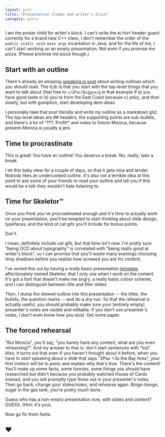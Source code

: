 ```yaml
---
layout: post
title: "Presentation slides and writer's block"
category: posts
---
```

I am the poster child for writer's block. I can't write the `#ifdef` header guard correctly for a brand new C++ class, I don't remember the order of the `public static void main args` incantation in Java, and for the life of me, I can't start working on an empty presentation. Not even if you promise me pizza. (Please promise me pizza though.)

## Start with an outline
There's already an amazing [speaking.io post](http://speaking.io/plan/an-outline/) about writing outlines which you should read. The tl;dr is that you start with the top-level things that you want to talk about (feel free to `s/2Pac/Biggie/g` in that example if a) you have good taste or b) you're from the East Coast because c) yolo), and then slowly, but with gumption, start developing dem ideas.

I personally take that post literally and write my outline as a markdown gist. The top-level ideas are ## headers, the supporting points are sub-bullets, and there's a lot of "???. Profit!" and notes to future-Monica, because present-Monica is usually a jerk.

## Time to procrastinate
This is great! You have an outline! You deserve a break. No, really; take a break.

I let this baby stew for a couple of days, so that it gets nice and tender. Nobody likes an undercooked outline. It's also not a terrible idea at this point to ask some of your friends to read your outline and tell you if this would be a talk they wouldn't hate listening to.

## Time for Skeletor™
Once you think you've procrastinated enough and it's time to actually work on your presentation, you'll be tempted to start thinking about slide design, typefaces, and the kind of cat gifs you'll include for bonus points.

Don't.

I mean, definitely include cat gifs, but that time isn't now. I'm pretty sure "being OCD about typography" is correlated with "being really good at writer's block", so I can promise that you'll waste many evenings choosing drop shadows before you realize how screwed you are for content.

I've sorted this out by having a _really_ basic presentation [template](/includes/skeletor.pdf), affectionately named Skeletor, that I only use when I work on the content. It's got a font that doesn't make me angry, a really basic colour scheme, and I can distinguish between title and filler slides.

<script async class="speakerdeck-embed" data-id="37416630a2e901311a744eb53c3a6292" data-ratio="1.33333333333333" src="//speakerdeck.com/assets/embed.js"></script>

Then, I dump the stewed outline into this presentation -- the titles, the bullets, the question marks -- and do a dry-run. So that the rehearsal is actually useful, you should probably make sure your (entirely empty) presenter's notes are visible and editable. If you don't use presenter's notes, I don't even know how you exist. Get some paper.

## The forced rehearsal
"But Monica", you'll say, "you barely have any content, what are you even rehearsing?". And my answer to that is: don't start sentences with "but". Also, it turns out that even if you haven't thought about it before, when you have to start speaking about a slide that says "2Pac <3s the Bay Area", your first instinct will be to panic and explain why that's true. There's the content! You'll make up some facts, some funnies, some things you should have researched but didn't because you probably watched House of Cards instead, and you will promptly type these out in your presenter's notes. Then go back, change your slides/notes, and rehearse again. Bingo-bango, sugar in the gas tank, you're pretty much done.

Guess who has a non-empty presentation now, with slides and content? GUESS. (Hint: it's you).

Now go fix them fonts.

## ❤︎

